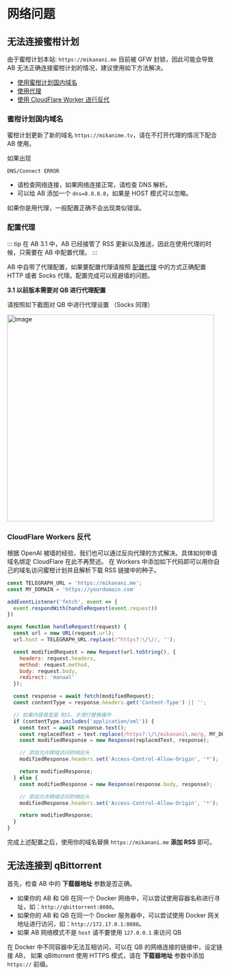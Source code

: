 # 网络问题

## 无法连接蜜柑计划

由于蜜柑计划本站: `https://mikanani.me` 目前被 GFW 封锁，因此可能会导致 AB 无法正确连接蜜柑计划的情况，建议使用如下方法解决。

- [使用蜜柑计划国内域名](#蜜柑计划国内域名)
- [使用代理](#配置代理)
- [使用 CloudFlare Worker 进行反代](#cloudflare-workers-反代)

### 蜜柑计划国内域名

蜜柑计划更新了新的域名 `https://mikanime.tv`，请在不打开代理的情况下配合 AB 使用。

如果出现  
```
DNS/Connect ERROR
```

- 请检查网络连接，如果网络连接正常，请检查 DNS 解析。
- 可以给 AB 添加一个 `dns=8.8.8.8`，如果是 HOST 模式可以忽略。

如果你是用代理，一般配置正确不会出现类似错误。

### 配置代理

::: tip
在 AB 3.1 中，AB 已经接管了 RSS 更新以及推送，因此在使用代理的时候，只需要在 AB 中配置代理。
:::

AB 中自带了代理配置，如果要配置代理请按照 [配置代理](../config/proxy) 中的方式正确配置 HTTP 或者 Socks 代理。配置完成可以规避墙的问题。

**3.1 以前版本需要对 QB 进行代理配置**

请按照如下截图对 QB 中进行代理设置 （Socks 同理）

<img width="483" alt="image" src="https://user-images.githubusercontent.com/33726646/233681562-cca3957a-a5de-40e2-8fb3-4cc7f57cc139.png">


### CloudFlare Workers 反代

根据 OpenAI 被墙的经验，我们也可以通过反向代理的方式解决。具体如何申请域名绑定 CloudFlare 在此不再赘述。
在 Workers 中添加如下代码即可以用你自己的域名访问蜜柑计划并且解析下载 RSS 链接中的种子。

```javascript
const TELEGRAPH_URL = 'https://mikanani.me';
const MY_DOMAIN = 'https://yourdomain.com'

addEventListener('fetch', event => {
  event.respondWith(handleRequest(event.request))
})

async function handleRequest(request) {
  const url = new URL(request.url);
  url.host = TELEGRAPH_URL.replace(/^https?:\/\//, '');

  const modifiedRequest = new Request(url.toString(), {
    headers: request.headers,
    method: request.method,
    body: request.body,
    redirect: 'manual'
  });

  const response = await fetch(modifiedRequest);
  const contentType = response.headers.get('Content-Type') || '';

  // 如果内容类型是 RSS，才进行替换操作
  if (contentType.includes('application/xml')) {
    const text = await response.text();
    const replacedText = text.replace(/https?:\/\/mikanani\.me/g, MY_DOMAIN);
    const modifiedResponse = new Response(replacedText, response);

    // 添加允许跨域访问的响应头
    modifiedResponse.headers.set('Access-Control-Allow-Origin', '*');

    return modifiedResponse;
  } else {
    const modifiedResponse = new Response(response.body, response);

    // 添加允许跨域访问的响应头
    modifiedResponse.headers.set('Access-Control-Allow-Origin', '*');

    return modifiedResponse;
  }
}
```

完成上述配置之后，使用你的域名替换 `https://mikanani.me` **添加 RSS** 即可。

## 无法连接到 qBittorrent

首先，检查 AB 中的 **下载器地址** 参数是否正确。
- 如果你的 AB 和 QB 在同一个 Docker 网络中，可以尝试使用容器名称进行寻址，如：`http://qbittorrent:8080`。
- 如果你的 AB 和 QB 在同一个 Docker 服务器中，可以尝试使用 Docker 网关地址进行访问，如：`http://172.17.0.1:8080`。
- 如果 AB 网络模式不是 `host` 请不要使用 `127.0.0.1` 来访问 QB

在 Docker 中不同容器中无法互相访问，可以在 QB 的网络连接的链接中，设定链接 AB， 如果 qBittorrent 使用 HTTPS 模式，请在 **下载器地址** 参数中添加 `https://` 前缀。

